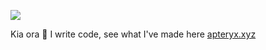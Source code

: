 ![](https://hit.yhype.me/github/profile?user_id=40654585)

Kia ora 👋 I write code, see what I've made here [apteryx.xyz](https://apteryx.xyz/projects)
